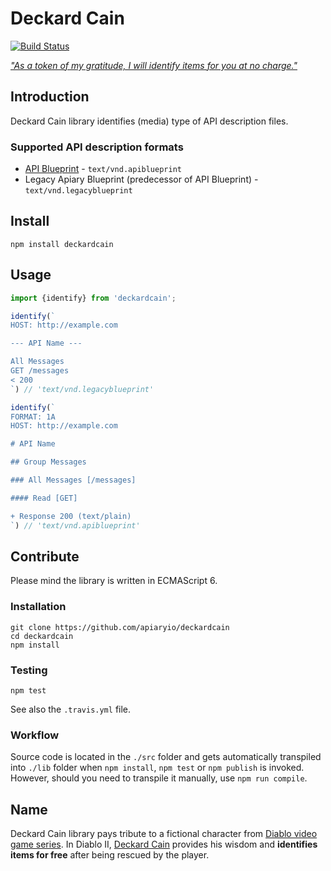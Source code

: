 # Deckard Cain

[![Build Status](https://travis-ci.org/apiaryio/deckardcain.svg?branch=master)](https://travis-ci.org/apiaryio/deckardcain)

[*"As a token of my gratitude, I will identify items for you at no charge."*](https://www.youtube.com/watch?v=TEMCYmIYouE)

## Introduction

Deckard Cain library identifies (media) type of API description files.

### Supported API description formats

- [API Blueprint](https://apiblueprint.org/) - `text/vnd.apiblueprint`
- Legacy Apiary Blueprint (predecessor of API Blueprint) - `text/vnd.legacyblueprint`

## Install

```
npm install deckardcain
```

## Usage

```javascript
import {identify} from 'deckardcain';

identify(`
HOST: http://example.com

--- API Name ---

All Messages
GET /messages
< 200
`) // 'text/vnd.legacyblueprint'

identify(`
FORMAT: 1A
HOST: http://example.com

# API Name

## Group Messages

### All Messages [/messages]

#### Read [GET]

+ Response 200 (text/plain)
`) // 'text/vnd.apiblueprint'
```

## Contribute

Please mind the library is written in ECMAScript 6.

### Installation

```
git clone https://github.com/apiaryio/deckardcain
cd deckardcain
npm install
```

### Testing

```
npm test
```

See also the `.travis.yml` file.

### Workflow

Source code is located in the `./src` folder and gets automatically transpiled into `./lib` folder when `npm install`, `npm test` or `npm publish` is invoked. However, should you need to transpile it manually, use `npm run compile`.

## Name

Deckard Cain library pays tribute to a fictional character from [Diablo video game series](https://en.wikipedia.org/wiki/Diablo_%28series%29). In Diablo II, [Deckard Cain](https://en.wikipedia.org/wiki/Characters_of_Diablo#Deckard_Cain) provides his wisdom and **identifies items for free** after being rescued by the player.
